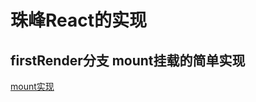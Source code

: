 # 珠峰React的实现

## firstRender分支 mount挂载的简单实现
[mount实现](https://github.com/codediy/react-diy/tree/first-render)